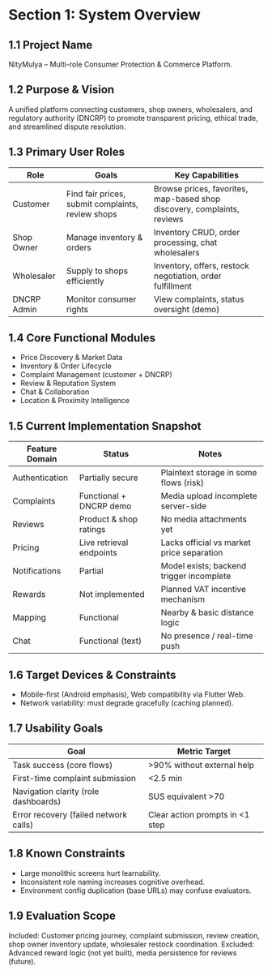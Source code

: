# Section 1: System Overview

## 1.1 Project Name

NityMulya – Multi-role Consumer Protection & Commerce Platform.

## 1.2 Purpose & Vision

A unified platform connecting customers, shop owners, wholesalers, and regulatory authority (DNCRP) to promote transparent pricing, ethical trade, and streamlined dispute resolution.

## 1.3 Primary User Roles

| Role        | Goals                                             | Key Capabilities                                                        |
| ----------- | ------------------------------------------------- | ----------------------------------------------------------------------- |
| Customer    | Find fair prices, submit complaints, review shops | Browse prices, favorites, map-based shop discovery, complaints, reviews |
| Shop Owner  | Manage inventory & orders                         | Inventory CRUD, order processing, chat wholesalers                      |
| Wholesaler  | Supply to shops efficiently                       | Inventory, offers, restock negotiation, order fulfillment               |
| DNCRP Admin | Monitor consumer rights                           | View complaints, status oversight (demo)                                |

## 1.4 Core Functional Modules

- Price Discovery & Market Data
- Inventory & Order Lifecycle
- Complaint Management (customer + DNCRP)
- Review & Reputation System
- Chat & Collaboration
- Location & Proximity Intelligence

## 1.5 Current Implementation Snapshot

| Feature Domain | Status                   | Notes                                     |
| -------------- | ------------------------ | ----------------------------------------- |
| Authentication | Partially secure         | Plaintext storage in some flows (risk)    |
| Complaints     | Functional + DNCRP demo  | Media upload incomplete server-side       |
| Reviews        | Product & shop ratings   | No media attachments yet                  |
| Pricing        | Live retrieval endpoints | Lacks official vs market price separation |
| Notifications  | Partial                  | Model exists; backend trigger incomplete  |
| Rewards        | Not implemented          | Planned VAT incentive mechanism           |
| Mapping        | Functional               | Nearby & basic distance logic             |
| Chat           | Functional (text)        | No presence / real-time push              |

## 1.6 Target Devices & Constraints

- Mobile-first (Android emphasis), Web compatibility via Flutter Web.
- Network variability: must degrade gracefully (caching planned).

## 1.7 Usability Goals

| Goal                                  | Metric Target                   |
| ------------------------------------- | ------------------------------- |
| Task success (core flows)             | >90% without external help      |
| First-time complaint submission       | <2.5 min                        |
| Navigation clarity (role dashboards)  | SUS equivalent >70              |
| Error recovery (failed network calls) | Clear action prompts in <1 step |

## 1.8 Known Constraints

- Large monolithic screens hurt learnability.
- Inconsistent role naming increases cognitive overhead.
- Environment config duplication (base URLs) may confuse evaluators.

## 1.9 Evaluation Scope

Included: Customer pricing journey, complaint submission, review creation, shop owner inventory update, wholesaler restock coordination.
Excluded: Advanced reward logic (not yet built), media persistence for reviews (future).
